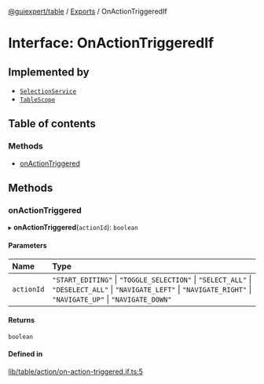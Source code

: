 [@guiexpert/table](../README.md) / [Exports](../modules.md) / OnActionTriggeredIf

# Interface: OnActionTriggeredIf

## Implemented by

- [`SelectionService`](../classes/SelectionService.md)
- [`TableScope`](../classes/TableScope.md)

## Table of contents

### Methods

- [onActionTriggered](OnActionTriggeredIf.md#onactiontriggered)

## Methods

### onActionTriggered

▸ **onActionTriggered**(`actionId`): `boolean`

#### Parameters

| Name | Type |
| :------ | :------ |
| `actionId` | ``"START_EDITING"`` \| ``"TOGGLE_SELECTION"`` \| ``"SELECT_ALL"`` \| ``"DESELECT_ALL"`` \| ``"NAVIGATE_LEFT"`` \| ``"NAVIGATE_RIGHT"`` \| ``"NAVIGATE_UP"`` \| ``"NAVIGATE_DOWN"`` |

#### Returns

`boolean`

#### Defined in

[lib/table/action/on-action-triggered.if.ts:5](https://github.com/guiexperttable/ge-table/blob/a7cb25d/libs/table/src/lib/table/action/on-action-triggered.if.ts#L5)
